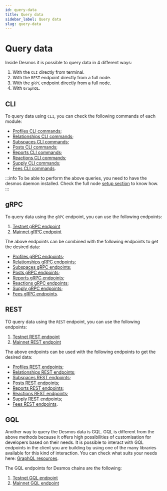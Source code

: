 ```yaml
---
id: query-data
title: Query data
sidebar_label: Query data
slug: query-data
---
```


# Query data
Inside Desmos it is possible to query data in 4 different ways:
1. With the `CLI` directly from terminal.
2. With the `REST` endpoint directly from a full node.
3. With the `gRPC` endpoint directly from a full node.
4. With `GraphQL`.

## CLI
To query data using `CLI`, you can check the following commands of each module:

* [Profiles CLI commands](02-modules/profiles/07-client.md#cli);
* [Relationships CLI commands](02-modules/relationships/06-client.md#cli);
* [Subspaces CLI commands](02-modules/subspaces/07-client.md#cli);
* [Posts CLI commands](02-modules/posts/08-client.md#cli);
* [Reports CLI commands](02-modules/reports/08-client.md#cli);
* [Reactions CLI commands](02-modules/reactions/07-client.md#cli);
* [Supply CLI commands](02-modules/supply/03-client.md#cli);
* [Fees CLI commands](02-modules/fees/06-client.md#cli).

:::info
To be able to perform the above queries, you need to have the desmos daemon installed.
Check the full node [setup section](../03-fullnode/02-setup.md#1-build-the-software) to know how.
:::

## gRPC
To query data using the `gRPC` endpoint, you can use the following endpoints:

1. [Testnet gRPC endpoint](../05-testnet/05-endpoints.md#rest--grpc)
2. [Mainnet gRPC endpoint](../06-mainnet/06-endpoints.md#rest--grpc)

The above endpoints can be combined with the following endpoints to get the desired data:
* [Profiles gRPC endpoints](02-modules/profiles/07-client.md#grpc);
* [Relationships gRPC endpoints](02-modules/relationships/06-client.md#grpc);
* [Subspaces gRPC endpoints](02-modules/subspaces/07-client.md#grpc);
* [Posts gRPC endpoints](02-modules/posts/08-client.md#grpc);
* [Reports gRPC endpoints](02-modules/reports/08-client.md#grpc);
* [Reactions gRPC endpoints](02-modules/reactions/07-client.md#grpc);
* [Supply gRPC endpoints](02-modules/fees/06-client.md#grpc);
* [Fees gRPC endpoints](02-modules/fees/06-client.md#grpc).

## REST
TO query data using the `REST` endpoint, you can use the following endpoints:
1. [Testnet REST endpoint](../05-testnet/05-endpoints.md#rest--grpc)
2. [Mainnet REST endpoint](../06-mainnet/06-endpoints.md#rest--grpc)

The above endpoints can be used with the following endpoints to get the desired data:
* [Profiles REST endpoints](02-modules/profiles/07-client.md#rest);
* [Relationships REST endpoints](02-modules/relationships/06-client.md#rest);
* [Subspaces REST endpoints](02-modules/subspaces/07-client.md#rest);
* [Posts REST endpoints](02-modules/posts/08-client.md#rest);
* [Reports REST endpoints](02-modules/reports/08-client.md#rest);
* [Reactions REST endpoints](02-modules/reactions/07-client.md#rest);
* [Supply REST endpoints](02-modules/fees/06-client.md#rest);
* [Fees REST endpoints](02-modules/fees/06-client.md#rest).

## GQL
Another way to query the Desmos data is GQL. GQL is different from the above methods because it offers high possibilities of customisation for developers based on their needs. It is possible to interact with GQL endpoints in the client you are building by using one of the many libraries available for this kind of interaction. You can check what suits your needs here: [GraphQL resources](https://graphql.org/code/).

The GQL endpoints for Desmos chains are the following:
1. [Testnet GQL endpoint](../05-testnet/05-endpoints.md#gql)
2. [Mainnet GQL endpoint](../06-mainnet/06-endpoints.md#gql)
